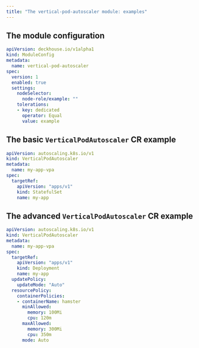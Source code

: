 ```yaml
---
title: "The vertical-pod-autoscaler module: examples"
---
```


## The module configuration

```yaml
apiVersion: deckhouse.io/v1alpha1
kind: ModuleConfig
metadata:
  name: vertical-pod-autoscaler
spec:
  version: 1
  enabled: true
  settings:
    nodeSelector:
      node-role/example: ""
    tolerations:
    - key: dedicated
      operator: Equal
      value: example
```

## The basic `VerticalPodAutoscaler` CR example

```yaml
apiVersion: autoscaling.k8s.io/v1
kind: VerticalPodAutoscaler
metadata:
  name: my-app-vpa
spec:
  targetRef:
    apiVersion: "apps/v1"
    kind: StatefulSet
    name: my-app
```

## The advanced `VerticalPodAutoscaler` CR example

```yaml
apiVersion: autoscaling.k8s.io/v1
kind: VerticalPodAutoscaler
metadata:
  name: my-app-vpa
spec:
  targetRef:
    apiVersion: "apps/v1"
    kind: Deployment
    name: my-app
  updatePolicy:
    updateMode: "Auto"
  resourcePolicy:
    containerPolicies:
    - containerName: hamster
      minAllowed:
        memory: 100Mi
        cpu: 120m
      maxAllowed:
        memory: 300Mi
        cpu: 350m
      mode: Auto
```
